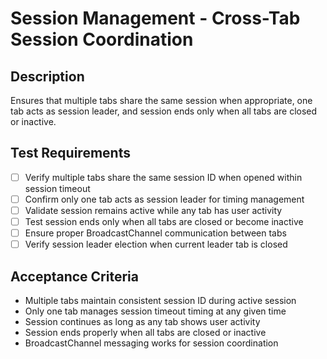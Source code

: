 # Session Management - Cross-Tab Session Coordination

## Description
Ensures that multiple tabs share the same session when appropriate, one tab acts as session leader, and session ends only when all tabs are closed or inactive.

## Test Requirements
- [ ] Verify multiple tabs share the same session ID when opened within session timeout
- [ ] Confirm only one tab acts as session leader for timing management
- [ ] Validate session remains active while any tab has user activity
- [ ] Test session ends only when all tabs are closed or become inactive
- [ ] Ensure proper BroadcastChannel communication between tabs
- [ ] Verify session leader election when current leader tab is closed

## Acceptance Criteria
- Multiple tabs maintain consistent session ID during active session
- Only one tab manages session timeout timing at any given time
- Session continues as long as any tab shows user activity
- Session ends properly when all tabs are closed or inactive
- BroadcastChannel messaging works for session coordination
